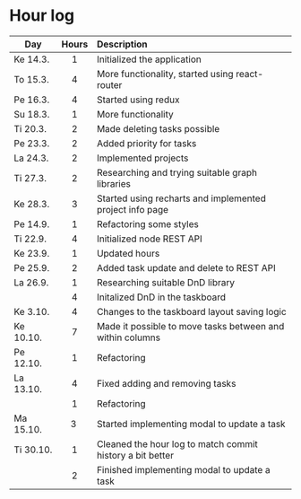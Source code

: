# Hour log


Day | Hours | Description
--- | :---: | :--- |
Ke 14.3. | 1 | Initialized the application |
To 15.3. | 4 | More functionality, started using react-router |
Pe 16.3. | 4 | Started using redux |
Su 18.3. | 1 | More functionality |
Ti 20.3. | 2 | Made deleting tasks possible |
Pe 23.3. | 2 | Added priority for tasks |
La 24.3. | 2 | Implemented projects |
Ti 27.3. | 2 | Researching and trying suitable graph libraries |
Ke 28.3. | 3 | Started using recharts and implemented project info page |
Pe 14.9. | 1 | Refactoring some styles |
Ti 22.9. | 4 | Initialized node REST API |
Ke 23.9. | 1 | Updated hours |
Pe 25.9. | 2 | Added task update and delete to REST API |
La 26.9. | 1 | Researching suitable DnD library |
         | 4 | Initalized DnD in the taskboard |
Ke 3.10. | 4 | Changes to the taskboard layout saving logic |
Ke 10.10. | 7 | Made it possible to move tasks between and within columns |
Pe 12.10. | 1 | Refactoring |
La 13.10. | 4 | Fixed adding and removing tasks |
          | 1 | Refactoring |
Ma 15.10. | 3 | Started implementing modal to update a task |
Ti 30.10. | 1 | Cleaned the hour log to match commit history a bit better |
          | 2 | Finished implementing modal to update a task |